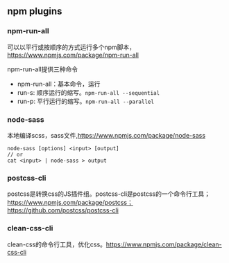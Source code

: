 
## npm plugins
### npm-run-all
可以以平行或按顺序的方式运行多个npm脚本，https://www.npmjs.com/package/npm-run-all

npm-run-all提供三种命令
- npm-run-all：基本命令，运行
- run-s: 顺序运行的缩写。`npm-run-all --sequential`
- run-p: 平行运行的缩写。`npm-run-all --parallel`

### node-sass
本地编译scss，sass文件,https://www.npmjs.com/package/node-sass
```
node-sass [options] <input> [output] 
// or
cat <input> | node-sass > output
```

### postcss-cli
postcss是转换css的JS插件组。postcss-cli是postcss的一个命令行工具；
https://www.npmjs.com/package/postcss；
https://github.com/postcss/postcss-cli

### clean-css-cli
clean-css的命令行工具，优化css。https://www.npmjs.com/package/clean-css-cli


